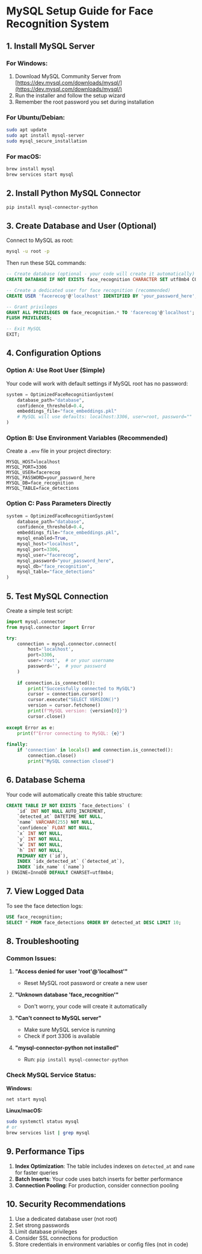 # MySQL Setup Guide for Face Recognition System

## 1. Install MySQL Server

### For Windows:
1. Download MySQL Community Server from [https://dev.mysql.com/downloads/mysql/](https://dev.mysql.com/downloads/mysql/)
2. Run the installer and follow the setup wizard
3. Remember the root password you set during installation

### For Ubuntu/Debian:
```bash
sudo apt update
sudo apt install mysql-server
sudo mysql_secure_installation
```

### For macOS:
```bash
brew install mysql
brew services start mysql
```

## 2. Install Python MySQL Connector

```bash
pip install mysql-connector-python
```

## 3. Create Database and User (Optional)

Connect to MySQL as root:
```bash
mysql -u root -p
```

Then run these SQL commands:

```sql
-- Create database (optional - your code will create it automatically)
CREATE DATABASE IF NOT EXISTS face_recognition CHARACTER SET utf8mb4 COLLATE utf8mb4_unicode_ci;

-- Create a dedicated user for face recognition (recommended)
CREATE USER 'facerecog'@'localhost' IDENTIFIED BY 'your_password_here';

-- Grant privileges
GRANT ALL PRIVILEGES ON face_recognition.* TO 'facerecog'@'localhost';
FLUSH PRIVILEGES;

-- Exit MySQL
EXIT;
```

## 4. Configuration Options

### Option A: Use Root User (Simple)
Your code will work with default settings if MySQL root has no password:
```python
system = OptimizedFaceRecognitionSystem(
    database_path="database",
    confidence_threshold=0.4,
    embeddings_file="face_embeddings.pkl"
    # MySQL will use defaults: localhost:3306, user=root, password=""
)
```

### Option B: Use Environment Variables (Recommended)
Create a `.env` file in your project directory:
```
MYSQL_HOST=localhost
MYSQL_PORT=3306
MYSQL_USER=facerecog
MYSQL_PASSWORD=your_password_here
MYSQL_DB=face_recognition
MYSQL_TABLE=face_detections
```

### Option C: Pass Parameters Directly
```python
system = OptimizedFaceRecognitionSystem(
    database_path="database",
    confidence_threshold=0.4,
    embeddings_file="face_embeddings.pkl",
    mysql_enabled=True,
    mysql_host="localhost",
    mysql_port=3306,
    mysql_user="facerecog",
    mysql_password="your_password_here",
    mysql_db="face_recognition",
    mysql_table="face_detections"
)
```

## 5. Test MySQL Connection

Create a simple test script:

```python
import mysql.connector
from mysql.connector import Error

try:
    connection = mysql.connector.connect(
        host='localhost',
        port=3306,
        user='root',  # or your username
        password='',  # your password
    )
    
    if connection.is_connected():
        print("Successfully connected to MySQL")
        cursor = connection.cursor()
        cursor.execute("SELECT VERSION()")
        version = cursor.fetchone()
        print(f"MySQL version: {version[0]}")
        cursor.close()
    
except Error as e:
    print(f"Error connecting to MySQL: {e}")
    
finally:
    if 'connection' in locals() and connection.is_connected():
        connection.close()
        print("MySQL connection closed")
```

## 6. Database Schema

Your code will automatically create this table structure:

```sql
CREATE TABLE IF NOT EXISTS `face_detections` (
    `id` INT NOT NULL AUTO_INCREMENT,
    `detected_at` DATETIME NOT NULL,
    `name` VARCHAR(255) NOT NULL,
    `confidence` FLOAT NOT NULL,
    `x` INT NOT NULL,
    `y` INT NOT NULL,
    `w` INT NOT NULL,
    `h` INT NOT NULL,
    PRIMARY KEY (`id`),
    INDEX `idx_detected_at` (`detected_at`),
    INDEX `idx_name` (`name`)
) ENGINE=InnoDB DEFAULT CHARSET=utf8mb4;
```

## 7. View Logged Data

To see the face detection logs:

```sql
USE face_recognition;
SELECT * FROM face_detections ORDER BY detected_at DESC LIMIT 10;
```

## 8. Troubleshooting

### Common Issues:

1. **"Access denied for user 'root'@'localhost'"**
   - Reset MySQL root password or create a new user

2. **"Unknown database 'face_recognition'"**
   - Don't worry, your code will create it automatically

3. **"Can't connect to MySQL server"**
   - Make sure MySQL service is running
   - Check if port 3306 is available

4. **"mysql-connector-python not installed"**
   - Run: `pip install mysql-connector-python`

### Check MySQL Service Status:

**Windows:**
```cmd
net start mysql
```

**Linux/macOS:**
```bash
sudo systemctl status mysql
# or
brew services list | grep mysql
```

## 9. Performance Tips

1. **Index Optimization**: The table includes indexes on `detected_at` and `name` for faster queries
2. **Batch Inserts**: Your code uses batch inserts for better performance
3. **Connection Pooling**: For production, consider connection pooling

## 10. Security Recommendations

1. Use a dedicated database user (not root)
2. Set strong passwords
3. Limit database privileges
4. Consider SSL connections for production
5. Store credentials in environment variables or config files (not in code)